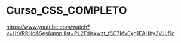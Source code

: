# Curso_CSS_COMPLETO
https://www.youtube.com/watch?v=HtVRRHoASes&amp;list=PL2Fdisxwzt_f5C7Mv0kg1EAHhy2VJLf1c
